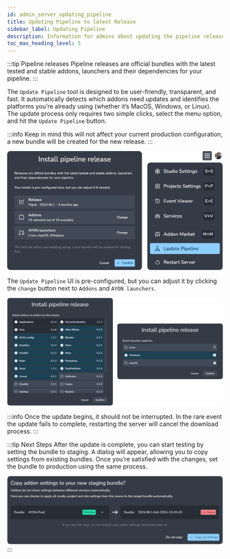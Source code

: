 ```yaml
---
id: admin_server_updating_pipeline
title: Updating Pipeline to latest Release
sidebar_label: Updating Pipeline
description: Information for admins about updating the pipeline release.
toc_max_heading_level: 5
---
```


:::tip Pipeline releases
Pipeline releases are official bundles with the latest tested and stable addons, launchers and their dependencies for your pipeline.
:::

The `Update Pipeline` tool is designed to be user-friendly, transparent, and fast. It automatically detects which addons need updates and identifies the platforms you’re already using (whether it’s MacOS, Windows, or Linux). The update process only requires two simple clicks, select the menu option, and hit the `Update Pipeline` button.

:::info
Keep in mind this will not affect your current production configuration, a new bundle will be created for the new release.
:::

![](assets/server/admin/update_pipeline.png)

The `Update Pipeline` UI is pre-configured, but you can adjust it by clicking the `change` button next to `Addons` and `AYON launchers`.

![](assets/server/admin/update_pipeline_configuration.png)

:::info
Once the update begins, it should not be interrupted. In the rare event the update fails to complete, restarting the server will cancel the download process.
:::

:::tip Next Steps
After the update is complete, you can start testing by setting the bundle to staging. A dialog will appear, allowing you to copy settings from existing bundles. Once you’re satisfied with the changes, set the bundle to production using the same process.

![](assets/server/admin/copy_settings_popup.png)
:::
